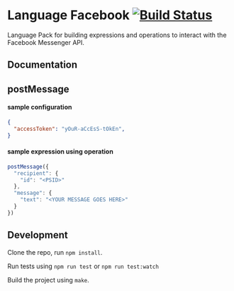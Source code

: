 Language Facebook [![Build Status](https://travis-ci.org/OpenFn/language-facebook.svg?branch=master)](https://travis-ci.org/OpenFn/language-facebook)
=================

Language Pack for building expressions and operations to interact with the Facebook Messenger API.

Documentation
-------------
## postMessage

#### sample configuration
```json
{
  "accessToken": "yOuR-aCcEsS-tOkEn",
}
```

#### sample expression using operation
```js
postMessage({
  "recipient": {
    "id": "<PSID>"
  },
  "message": {
    "text": "<YOUR MESSAGE GOES HERE>"
  }
})
```

Development
-----------

Clone the repo, run `npm install`.

Run tests using `npm run test` or `npm run test:watch`

Build the project using `make`.
